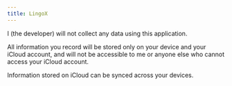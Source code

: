 ```yaml
---
title: LingoX
---
```


I (the developer) will not collect any data using this application.

All information you record will be stored only on your device and your iCloud account, and will not be accessible to me or anyone else who cannot access your iCloud account.

Information stored on iCloud can be synced across your devices.